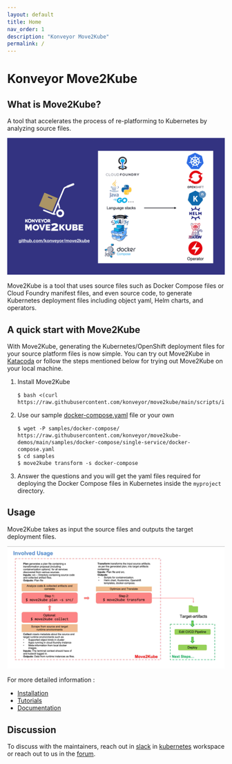 ```yaml
---
layout: default
title: Home
nav_order: 1
description: "Konveyor Move2Kube"
permalink: /
---
```

# Konveyor Move2Kube

## What is Move2Kube?

A tool that accelerates the process of re-platforming to Kubernetes by analyzing source files.

![move2kube](assets/images/move2kube.png)

Move2Kube is a tool that uses source files such as Docker Compose files or Cloud Foundry manifest files, and even source code, to generate Kubernetes deployment files including object yaml, Helm charts, and operators.

## A quick start with Move2Kube

With Move2Kube, generating the Kubernetes/OpenShift deployment files for your source platform files is now simple. You can try out Move2Kube in [Katacoda](https://www.katacoda.com/move2kube) or follow the steps mentioned below for trying out Move2Kube on your local machine.


1. Install Move2Kube
   ```console
   $ bash <(curl https://raw.githubusercontent.com/konveyor/move2kube/main/scripts/install.sh)
   ```

1. Use our sample [docker-compose.yaml](https://raw.githubusercontent.com/konveyor/move2kube-demos/main/samples/docker-compose/single-service/docker-compose.yaml) file or your own

   ```console
   $ wget -P samples/docker-compose/ https://raw.githubusercontent.com/konveyor/move2kube-demos/main/samples/docker-compose/single-service/docker-compose.yaml
   $ cd samples
   $ move2kube transform -s docker-compose
   ```
1. Answer the questions and you will get the yaml files required for deploying the Docker Compose files in Kubernetes inside the `myproject` directory.

<p align="center">
<asciinema-player src="{{ site.baseurl }}/assets/asciinema//docker-compose-transformation.cast" poster="npt:0:13" rows=20 cols=88 title="Transforming different languages to run on Kubernetes"></asciinema-player>
</p>

## Usage

Move2Kube takes as input the source files and outputs the target deployment files.

![Move2Kube-Usage](assets/images/move2kube-3-step-workflow.jpeg)

For more detailed information :
* [Installation](/installation)
* [Tutorials](/tutorials)
* [Documentation](/documentation)

## Discussion

To discuss with the maintainers, reach out in [slack](https://kubernetes.slack.com/archives/CR85S82A2) in [kubernetes](https://slack.k8s.io/) workspace or reach out to us in the [forum](https://groups.google.com/g/move2kube-dev).
